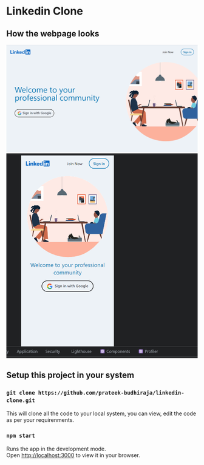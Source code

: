 # Linkedin Clone

## How the webpage looks

![image](/images//linkedin-desktop.gif)
![image](/images//linkedin-mobile.gif)

## Setup this project in your system

### `git clone https://github.com/prateek-budhiraja/linkedin-clone.git`

This will clone all the code to your local system, you can view, edit the code as per your requirenments.

### `npm start`

Runs the app in the development mode.\
Open [http://localhost:3000](http://localhost:3000) to view it in your browser.

